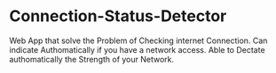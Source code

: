 # Connection-Status-Detector
Web App that solve the Problem of Checking internet Connection.
Can indicate Authomatically if you have a network access.
Able to Dectate authomatically the Strength of your Network.
